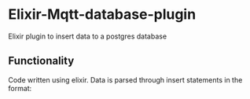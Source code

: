 # Elixir-Mqtt-database-plugin
Elixir plugin to insert data to a postgres database

## Functionality
Code written using elixir. Data is parsed through insert statements in the format:

